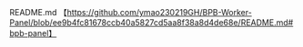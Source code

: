 README.md 【https://github.com/ymao230219GH/BPB-Worker-Panel/blob/ee9b4fc81678ccb40a5827cd5aa8f38a8d4de68e/README.md#bpb-panel】

